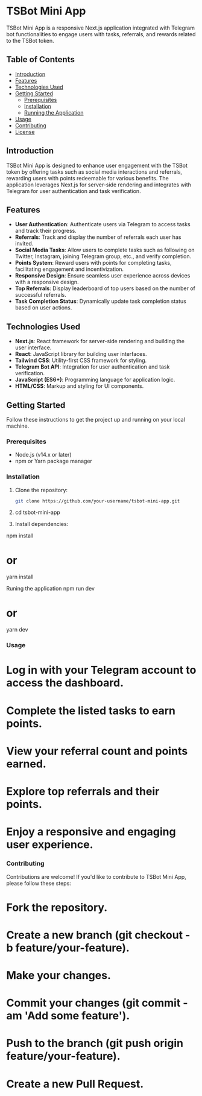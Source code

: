 # TSBot Mini App

TSBot Mini App is a responsive Next.js application integrated with Telegram bot functionalities to engage users with tasks, referrals, and rewards related to the TSBot token.

## Table of Contents

- [Introduction](#introduction)
- [Features](#features)
- [Technologies Used](#technologies-used)
- [Getting Started](#getting-started)
  - [Prerequisites](#prerequisites)
  - [Installation](#installation)
  - [Running the Application](#running-the-application)
- [Usage](#usage)
- [Contributing](#contributing)
- [License](#license)

## Introduction

TSBot Mini App is designed to enhance user engagement with the TSBot token by offering tasks such as social media interactions and referrals, rewarding users with points redeemable for various benefits. The application leverages Next.js for server-side rendering and integrates with Telegram for user authentication and task verification.

## Features

- **User Authentication**: Authenticate users via Telegram to access tasks and track their progress.
- **Referrals**: Track and display the number of referrals each user has invited.
- **Social Media Tasks**: Allow users to complete tasks such as following on Twitter, Instagram, joining Telegram group, etc., and verify completion.
- **Points System**: Reward users with points for completing tasks, facilitating engagement and incentivization.
- **Responsive Design**: Ensure seamless user experience across devices with a responsive design.
- **Top Referrals**: Display leaderboard of top users based on the number of successful referrals.
- **Task Completion Status**: Dynamically update task completion status based on user actions.

## Technologies Used

- **Next.js**: React framework for server-side rendering and building the user interface.
- **React**: JavaScript library for building user interfaces.
- **Tailwind CSS**: Utility-first CSS framework for styling.
- **Telegram Bot API**: Integration for user authentication and task verification.
- **JavaScript (ES6+)**: Programming language for application logic.
- **HTML/CSS**: Markup and styling for UI components.

## Getting Started

Follow these instructions to get the project up and running on your local machine.

### Prerequisites

- Node.js (v14.x or later)
- npm or Yarn package manager

### Installation

1. Clone the repository:

   ```bash
   git clone https://github.com/your-username/tsbot-mini-app.git

2. cd tsbot-mini-app

3. Install dependencies:


npm install
# or
yarn install


Runing the application
npm run dev
# or
yarn dev


### Usage
# Log in with your Telegram account to access the dashboard.
# Complete the listed tasks to earn points.
# View your referral count and points earned.
# Explore top referrals and their points.
# Enjoy a responsive and engaging user experience.


### Contributing
Contributions are welcome! If you'd like to contribute to TSBot Mini App, please follow these steps:

# Fork the repository.
# Create a new branch (git checkout -b feature/your-feature).
# Make your changes.
# Commit your changes (git commit -am 'Add some feature').
# Push to the branch (git push origin feature/your-feature).
# Create a new Pull Request.


